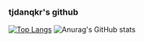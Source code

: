 ### tjdanqkr's github

<!--
**tjdanqkr/tjdanqkr** is a ✨ _special_ ✨ repository because its `README.md` (this file) appears on your GitHub profile.

Here are some ideas to get you started:

- 🔭 I’m currently working on ...
- 🌱 I’m currently learning ...
- 👯 I’m looking to collaborate on ...
- 🤔 I’m looking for help with ...
- 💬 Ask me about ...
- 📫 How to reach me: ...
- 😄 Pronouns: ...
- ⚡ Fun fact: ...
-->
<!-- <div align="center">

![tjdanqkr's GitHub stats](https://github-readme-stats.vercel.app/api?username=tjdanqkr&show_icons=true&theme=dark&count_private=true)
#
![Top Langs](https://github-readme-stats.vercel.app/api/top-langs/?username=tjdanqkr&langs_count=8&count_private=true)

</div> -->
[![Top Langs](https://github-readme-stats.vercel.app/api/top-langs/?username=tjdanqkr&layout=compact&hide=JavaScript,HTML,CSS)](https://github.com/anuraghazra/github-readme-stats)
![Anurag's GitHub stats](https://github-readme-stats.vercel.app/api?username=tjdanqkr&show_icons=true&theme=radical)
